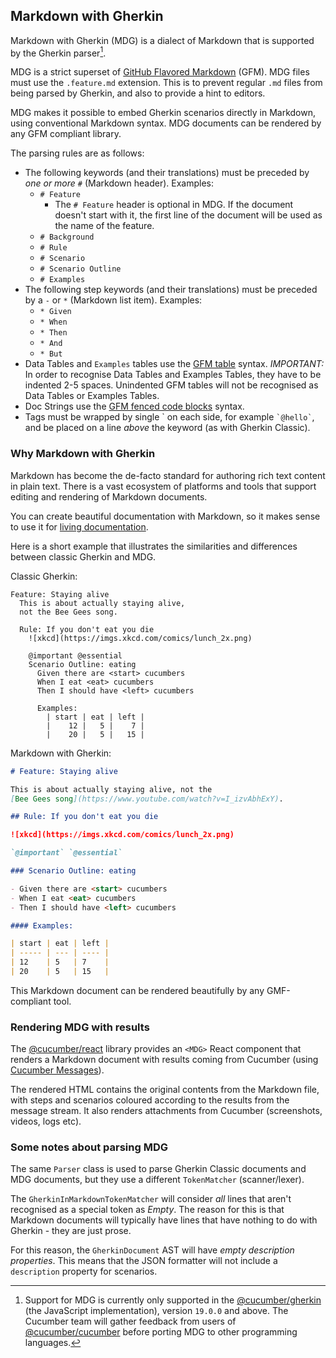 <!--
Previously, https://raw.githubusercontent.com/cucumber/gherkin/HEAD/MARKDOWN_WITH_GHERKIN.md
w/ credit going to original authers; however, adapted for strict adherence to the
OpenINF Community Markdown Style Guide Standards (minimal stylistic processing).
-->

## Markdown with Gherkin

Markdown with Gherkin (MDG) is a dialect of Markdown that is supported by the
Gherkin parser[^1].

MDG is a strict superset of
[GitHub Flavored Markdown](https://github.github.com/gfm/) (GFM). MDG files must
use the `.feature.md` extension. This is to prevent regular `.md` files from
being parsed by Gherkin, and also to provide a hint to editors.

MDG makes it possible to embed Gherkin scenarios directly in Markdown, using
conventional Markdown syntax. MDG documents can be rendered by any GFM compliant
library.

The parsing rules are as follows:

- The following keywords (and their translations) must be preceded by _one or
  more_ `#` (Markdown header). Examples:
  - `# Feature`
    - The `# Feature` header is optional in MDG. If the document doesn't start
      with it, the first line of the document will be used as the name of the
      feature.
  - `# Background`
  - `# Rule`
  - `# Scenario`
  - `# Scenario Outline`
  - `# Examples`
- The following step keywords (and their translations) must be preceded by a `-`
  or `*` (Markdown list item). Examples:
  - `* Given`
  - `* When`
  - `* Then`
  - `* And`
  - `* But`
- Data Tables and `Examples` tables use the
  [GFM table](https://github.github.com/gfm/#tables-extension-) syntax.
  _IMPORTANT:_ In order to recognise Data Tables and Examples Tables, they have
  to be indented 2-5 spaces. Unindented GFM tables will not be recognised as
  Data Tables or Examples Tables.
- Doc Strings use the
  [GFM fenced code blocks](https://github.github.com/gfm/#fenced-code-blocks)
  syntax.
- Tags must be wrapped by single \` on each side, for example `` `@hello` ``,
  and be placed on a line _above_ the keyword (as with Gherkin Classic).

### Why Markdown with Gherkin

Markdown has become the de-facto standard for authoring rich text content in
plain text. There is a vast ecosystem of platforms and tools that support
editing and rendering of Markdown documents.

You can create beautiful documentation with Markdown, so it makes sense to use
it for [living documentation](https://leanpub.com/bddbooks-formulation).

Here is a short example that illustrates the similarities and differences
between classic Gherkin and MDG.

Classic Gherkin:

```gherkin
Feature: Staying alive
  This is about actually staying alive,
  not the Bee Gees song.

  Rule: If you don't eat you die
    ![xkcd](https://imgs.xkcd.com/comics/lunch_2x.png)

    @important @essential
    Scenario Outline: eating
      Given there are <start> cucumbers
      When I eat <eat> cucumbers
      Then I should have <left> cucumbers

      Examples:
        | start | eat | left |
        |    12 |   5 |    7 |
        |    20 |   5 |   15 |
```

Markdown with Gherkin:

```markdown
# Feature: Staying alive

This is about actually staying alive, not the
[Bee Gees song](https://www.youtube.com/watch?v=I_izvAbhExY).

## Rule: If you don't eat you die

![xkcd](https://imgs.xkcd.com/comics/lunch_2x.png)

`@important` `@essential`

### Scenario Outline: eating

- Given there are <start> cucumbers
- When I eat <eat> cucumbers
- Then I should have <left> cucumbers

#### Examples:

| start | eat | left |
| ----- | --- | ---- |
| 12    | 5   | 7    |
| 20    | 5   | 15   |
```

This Markdown document can be rendered beautifully by any GMF-compliant tool.

### Rendering MDG with results

The [@cucumber/react](https://github.com/cucumber/cucumber-react) library
provides an `<MDG>` React component that renders a Markdown document with
results coming from Cucumber (using [Cucumber Messages](../messages)).

The rendered HTML contains the original contents from the Markdown file, with
steps and scenarios coloured according to the results from the message stream.
It also renders attachments from Cucumber (screenshots, videos, logs etc).

### Some notes about parsing MDG

The same `Parser` class is used to parse Gherkin Classic documents and MDG
documents, but they use a different `TokenMatcher` (scanner/lexer).

The `GherkinInMarkdownTokenMatcher` will consider _all_ lines that aren't
recognised as a special token as _Empty_. The reason for this is that Markdown
documents will typically have lines that have nothing to do with Gherkin - they
are just prose.

For this reason, the `GherkinDocument` AST will have _empty description
properties_. This means that the JSON formatter will not include a `description`
property for scenarios.

[^1]:
    Support for MDG is currently only supported in the
    [@cucumber/gherkin](../gherkin/javascript) (the JavaScript implementation),
    version `19.0.0` and above. The Cucumber team will gather feedback from
    users of
    [@cucumber/cucumber](https://www.npmjs.com/package/@cucumber/cucumber)
    before porting MDG to other programming languages.
